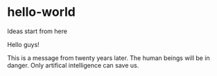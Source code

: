 # hello-world
Ideas start from here

Hello guys!

This is a message from twenty years later. The human beings will be in danger. Only artifical intelligence can save us.
